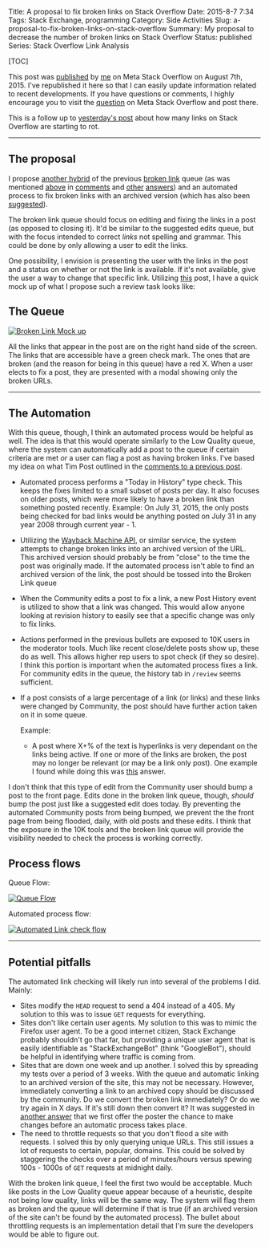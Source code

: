 Title: A proposal to fix broken links on Stack Overflow
Date: 2015-8-7 7:34
Tags: Stack Exchange, programming
Category: Side Activities
Slug: a-proposal-to-fix-broken-links-on-stack-overflow
Summary: My proposal to decrease the number of broken links on Stack Overflow
Status: published
Series: Stack Overflow Link Analysis

[TOC]

This post was [published][a] by [me][b] on Meta Stack Overflow on August 7th, 2015. I've republished it here
so that I can easily update information related to recent developments. If you have questions or comments, I highly
encourage you to visit the [question][a] on Meta Stack Overflow and post there. 

This is a follow up to [yesterday's post][1] about how many links on Stack Overflow are starting to rot.

---

## The proposal

I propose [another hybrid][20] of the previous [broken link][6] queue (as was mentioned [above][14] in [comments][13] and [other][16] [answers][17]) and an automated process to fix broken links with an archived version (which has also been [suggested][18]). 

The broken link queue should focus on editing and fixing the links in a post (as opposed to closing it). It'd be similar to the suggested edits queue, but with the focus intended to correct *links* not spelling and grammar. This could be done by only allowing a user to edit the links.

One possibility, I envision is presenting the user with the links in the post and a status on whether or not the link is available. If it's not available, give the user a way to change that specific link. Utilizing [this][7] post, I have a quick mock up of what I propose such a review task looks like:

## The Queue

[![Broken Link Mock up][8]][8]

All the links that appear in the post are on the right hand side of the screen. The links that are accessible have a green check mark. The ones that are broken (and the reason for being in this queue) have a red X. When a user elects to fix a post, they are presented with a modal showing only the broken URLs.

---

## The Automation

With this queue, though, I think an automated process would be helpful as well. The idea is that this would operate similarly to the Low Quality queue, where the system can automatically add a post to the queue if certain criteria are met *or* a user can flag a post as having broken links. I've based my idea on what Tim Post outlined in the [comments to a previous post][9].

 - Automated process performs a "Today in History" type check. This keeps the fixes limited to a small subset of posts per day. It also focuses on older posts, which were more likely to have a broken link than something posted recently. Example: On July 31, 2015, the only posts being checked for bad links would be anything posted on July 31 in any year 2008 through current year - 1. 
 - Utilizing the [Wayback Machine API][15], or similar service, the system attempts to change broken links into an archived version of the URL. This archived version should probably be from "close" to the time the post was originally made. If the automated process isn't able to find an archived version of the link, the post should be tossed into the Broken Link queue
 - When the Community edits a post to fix a link, a new Post History event is utilized to show that a link was changed. This would allow anyone looking at revision history to easily see that a specific change was only to fix links. 
 - Actions performed in the previous bullets are exposed to 10K users in the moderator tools. Much like recent close/delete posts show up, these do as well. This allows higher rep users to spot check (if they so desire). I think this portion is important when the automated process fixes a link. For community edits in the queue, the history tab in `/review` seems sufficient. 
 - If a post consists of a large percentage of a link (or links) and these links were changed by Community, the post should have further action taken on it in some queue.
 
   Example:
	 - A post where X+% of the text is hyperlinks is very dependant on the links being active. If one or more of the links are broken, the post may no longer be relevant (or may be a link only post). One example I found while doing this was [this][10] answer.
 
I don't think that this type of edit from the Community user should bump a post to the front page. Edits done in the broken link queue, though, *should* bump the post just like a suggested edit does today. By preventing the automated Community posts from being bumped, we prevent the the front page from being flooded, daily, with old posts and these edits. I think that the exposure in the 10K tools and the broken link queue will provide the visibility needed to check the process is working correctly. 
 
## Process flows

Queue Flow:

[![Queue Flow][11]][11]

Automated process flow:

[![Automated Link check flow][12]][12]

---

## Potential pitfalls

The automated link checking will likely run into several of the problems I did. Mainly:

 - Sites modify the `HEAD` request to send a 404 instead of a 405. My solution to this was to issue `GET` requests for everything.
 - Sites don't like certain user agents. My solution to this was to mimic the Firefox user agent. To be a good internet citizen, Stack Exchange probably shouldn't go that far, but providing a unique user agent that is easily identifiable as "StackExchangeBot" (think "GoogleBot"), should be helpful in identifying where traffic is coming from. 
 - Sites that are down one week and up another. I solved this by spreading my tests over a period of 3 weeks. With the queue and automatic linking to an archived version of the site, this may not be necessary. However, immediately converting a link to an archived copy should be discussed by the community. Do we convert the broken link immediately? Or do we try again in X days. If it's still down then convert it? It was suggested in [another answer][19] that we first offer the poster the chance to make changes before an automatic process takes place.
 - The need to throttle requests so that you don't flood a site with requests. I solved this by only querying unique URLs. This still issues a lot of requests to certain, popular, domains. This could be solved by staggering the checks over a period of minutes/hours versus spewing 100s - 1000s of `GET` requests at midnight daily. 
 
With the broken link queue, I feel the first two would be acceptable. Much like posts in the Low Quality queue appear because of a heuristic, despite not being low quality, links will be the same way. The system will flag them as broken and the queue will determine if that is true (if an archived version of the site can't be found by the automated process). The bullet about throttling requests is an implementation detail that I'm sure the developers would be able to figure out.

 [1]: |filename|2015_08_06_analysis-of-links-posted-to-stack-overflow.md
 [a]: http://meta.stackoverflow.com/q/300916/189134
 [b]: http://meta.stackoverflow.com/users/189134/andy?tab=profile
 [6]: http://meta.stackexchange.com/questions/224895/what-happened-to-the-broken-link-review-queue
 [7]: http://stackoverflow.com/a/2054063/189134
 [8]: {attach}images/brokenlinkqueue.png
 [9]: http://meta.stackexchange.com/questions/130398/does-stack-exchange-crawl-websites/198357#comment741544_198357
 [10]: http://stackoverflow.com/posts/4906230/revisions
 [11]: {attach}images/brokenqueueflow.png
 [12]: {attach}images/automatedlinkflow.png
 [13]: http://meta.stackoverflow.com/questions/300916/i-estimate-10-of-the-links-posted-here-are-dead-how-do-we-deal-with-them#comment229795_300916
 [14]: http://meta.stackoverflow.com/questions/300916/i-estimate-10-of-the-links-posted-here-are-dead-how-do-we-deal-with-them#comment229798_300916 
 [15]: http://archive.org/about/wayback_api.php
 [16]: http://meta.stackoverflow.com/a/300998/189134
 [17]: http://meta.stackoverflow.com/a/300996/189134
 [18]: http://meta.stackoverflow.com/a/301001/189134
 [19]: http://meta.stackoverflow.com/a/301002/189134
 [20]: http://meta.stackoverflow.com/a/301002/189134






